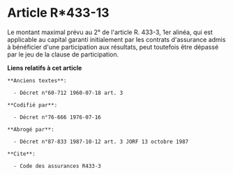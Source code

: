 # Article R*433-13

Le montant maximal prévu au 2° de l'article R. 433-3, 1er alinéa, qui est applicable au capital garanti initialement par les
contrats d'assurance admis à bénéficier d'une participation aux résultats, peut toutefois être dépassé par le jeu de la
clause de participation.

**Liens relatifs à cet article**

	**Anciens textes**:

	  - Décret n°60-712 1960-07-18 art. 3

	**Codifié par**:

	  - Décret n°76-666 1976-07-16

	**Abrogé par**:

	  - Décret n°87-833 1987-10-12 art. 3 JORF 13 octobre 1987

	**Cite**:

	  - Code des assurances R433-3
